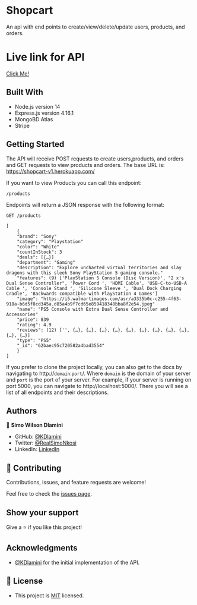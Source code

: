 # Shopcart

An api with end points to create/view/delete/update users, products, and orders.

# Live link for API

 [Click Me!](https://shopcart-v1.herokuapp.com/)
## Built With

- Node.js version 14
- Express.js version 4.16.1
- MongoBD Atlas
- Stripe
## Getting Started

The API will receive POST requests to create users,products, and orders and GET requests to view products and orders.
The base URL is: https://shopcart-v1.herokuapp.com/

If you want to view Products you can call this endpoint:
```
/products
```

Endpoints will return a JSON response with the following format:

```
GET /products

[
    {
    "brand": "Sony"
    "category": "Playstation"
    "color": "White"
    "countInStock": 3
    "deals": [{…}]
    "department": "Gaming"
    "description": "Explore uncharted virtual territories and slay dragons with this sleek Sony PlayStation 5 gaming console."
    "features": (9) ['PlayStation 5 Console (Disc Version)', "2 x's Dual Sense Controller", 'Power Cord ', 'HDMI Cable', 'USB-C-to-USB-A Cable ', 'Console Stand ', 'Silicone Sleeve ', 'Dual Dock Charging Cradle', 'Backwards compatible with PlayStation 4 Games']
    "image": "https://i5.walmartimages.com/asr/a3335b0c-c255-4f63-918a-b6d5f8cd345a.d85a4b9f7cd65e859418348bba8f2e54.jpeg"
    "name": "PS5 Console with Extra Dual Sense Controller and Accessories"
    "price": 839
    "rating": 4.9
    "reviews": (12) ['', {…}, {…}, {…}, {…}, {…}, {…}, {…}, {…}, {…}, {…}, {…}]
    "type": "PS5"
    "_id": "62baec95c720582a4bad3554"
    }
]
```

If you prefer to clone the project locally, you can also get to the docs by navigating to http://`domain`:`port`/. Where `domain` is the domain of your server and `port` is the port of your server.
For example, if your server is running on port 5000, you can navigate to http://localhost:5000/.
There you will see a list of all endpoints and their descriptions.

## Authors

👤 **Simo Wilson Dlamini**

- GitHub: [@KDlamini](https://github.com/KDlamini)
- Twitter: [@RealSimoNkosi](https://twitter.com/RealSimoNkosi)
- LinkedIn: [LinkedIn](https://www.linkedin.com/in/simo-nkosi-418523180/)

## 🤝 Contributing

Contributions, issues, and feature requests are welcome!

Feel free to check the [issues page](https://github.com/KDlamini/bamboo-server/issues).

## Show your support

Give a ⭐️ if you like this project!

## Acknowledgments

- [@KDlamini](https://github.com/KDlamini) for the initial implementation of the API.
## 📝 License

- This project is [MIT](./LICENSE) licensed.


